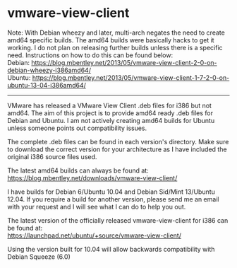vmware-view-client
==================

Note:  With Debian wheezy and later, multi-arch negates the need to create amd64 specific builds.  The amd64 builds were basically hacks to get it working.  I do not plan on releasing further builds unless there is a specific need.  Instructions on how to do this can be found below:<br>
Debian:  https://blog.mbentley.net/2013/05/vmware-view-client-2-0-on-debian-wheezy-i386amd64/ <br>
Ubuntu:  https://blog.mbentley.net/2013/05/vmware-view-client-1-7-2-0-on-ubuntu-13-04-i386amd64/

<hr>

VMware has released a VMware View Client .deb files for i386 but not amd64.  The aim of this project is to provide amd64 ready .deb files for Debian and Ubuntu.  I am not actively creating amd64 builds for Ubuntu unless someone points out compatibility issues.

The complete .deb files can be found in each version's directory.  Make sure to download the correct version for your architecture as I have included the original i386 source files used.

The latest amd64 builds can always be found at:<br>
https://blog.mbentley.net/downloads/vmware-view-client/


I have builds for Debian 6/Ubuntu 10.04 and Debian Sid/Mint 13/Ubuntu 12.04.  If you require a build for another version, please send me an email with your request and I will see what I can do to help you out.

The latest version of the officially released vmware-view-client for i386 can be found at:<br>
https://launchpad.net/ubuntu/+source/vmware-view-client/

Using the version built for 10.04 will allow backwards compatibility with Debian Squeeze (6.0)
